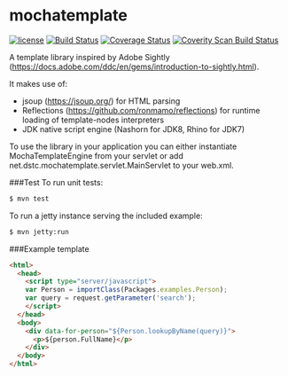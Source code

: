 # mochatemplate
[![license](https://img.shields.io/github/license/patriziobruno/mochatemplate.svg)](https://raw.githubusercontent.com/patriziobruno/mochatemplate/master/LICENSE)
[![Build Status](https://travis-ci.org/patriziobruno/mochatemplate.svg?branch=master)](https://travis-ci.org/patriziobruno/mochatemplate)
[![Coverage Status](https://coveralls.io/repos/github/patriziobruno/mochatemplate/badge.svg?branch=master)](https://coveralls.io/github/patriziobruno/mochatemplate?branch=master)
[![Coverity Scan Build Status](https://img.shields.io/coverity/scan/10664.svg)](https://scan.coverity.com/projects/patriziobruno/mochatemplate)

A template library inspired by Adobe Sightly (https://docs.adobe.com/ddc/en/gems/introduction-to-sightly.html).

It makes use of:
 - jsoup (https://jsoup.org/) for HTML parsing
 - Reflections (https://github.com/ronmamo/reflections) for runtime loading of template-nodes interpreters
 - JDK native script engine (Nashorn for JDK8, Rhino for JDK7)

To use the library in your application you can either instantiate MochaTemplateEngine from your servlet or add net.dstc.mochatemplate.servlet.MainServlet to your web.xml.

###Test
To run unit tests:
```bash
$ mvn test
```

To run a jetty instance serving the included example:
```bash
$ mvn jetty:run
```

###Example template
```html
<html>
  <head>
    <script type="server/javascript">
    var Person = importClass(Packages.examples.Person);
    var query = request.getParameter('search');
    </script>
  </head>
  <body>
    <div data-for-person="${Person.lookupByName(query)}">
      <p>${person.FullName}</p>
    </div>
  </body>
</html>
```
